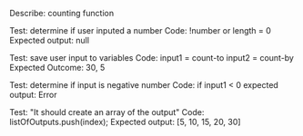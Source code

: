 Describe: counting function

Test: determine if user inputed a number
Code: !number or length = 0 
Expected output: null


Test: save user input to variables
Code: 
  input1 = count-to
  input2 = count-by
Expected Outcome: 30, 5


Test: determine if input is negative number
Code: if input1 < 0 
expected output: Error

Test: "It should create an array of the output"
Code:
  listOfOutputs.push(index);
Expected output: [5, 10, 15, 20, 30]


